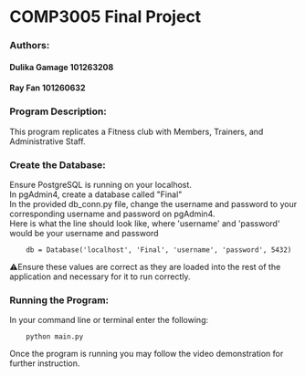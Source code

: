 # COMP3005 Final Project
### Authors: 
#### Dulika Gamage 101263208
#### Ray Fan 101260632
### Program Description:   
This program replicates a Fitness club with Members, Trainers, and Administrative Staff.     
### Create the Database:  
Ensure PostgreSQL is running on your localhost.    
In pgAdmin4, create a database called "Final"   
In the provided db_conn.py file, change the username and password to your corresponding username and password on pgAdmin4.  
Here is what the line should look like, where 'username' and 'password' would be your username and password  

        db = Database('localhost', 'Final', 'username', 'password', 5432)

⚠️Ensure these values are correct as they are loaded into the rest of the application and necessary for it to run correctly.  

### Running the Program:
In your command line or terminal enter the following:  

        python main.py  
        
Once the program is running you may follow the video demonstration for further instruction.  


